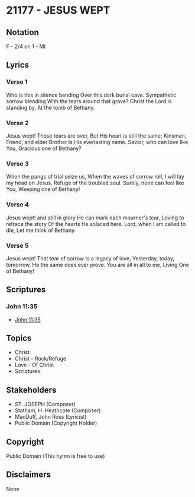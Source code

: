 # 21177 - JESUS WEPT

## Notation

F - 2/4 on 1 - MI

## Lyrics

### Verse 1

Who is this in silence bending Over this dark burial cave. Sympathetic sorrow blending With the tears around that grave? Christ the Lord is standing by, At the tomb of Bethany.

### Verse 2

Jesus wept! Those tears are over, But His heart is still the same; Kinsman, Friend, and elder Brother Is His everlasting name. Savior, who can love like You, Gracious one of Bethany?

### Verse 3

When the pangs of trial seize us, When the waves of sorrow roll, I will lay my head on Jesus, Refuge of the troubled soul. Surely, none can feel like You, Weeping one of Bethany!

### Verse 4

Jesus wept! and still in glory He can mark each mourner's tear, Loving to retrace the story Of the hearts He solaced here. Lord, when I am called to die, Let me think of Bethany.

### Verse 5

Jesus wept! That tear of sorrow Is a legacy of love; Yesterday, today, tomorrow, He the same does ever prove. You are all in all to me, Living One of Bethany!


## Scriptures

### John 11:35

- [John 11:35](https://www.biblegateway.com/passage/?search=John%2011%3A35)


## Topics

- Christ
- Christ - Rock/Refuge
- Love - Of Christ
- Scriptures

## Stakeholders

- ST. JOSEPH (Composer)
- Statham, H. Heathcote (Composer)
- MacDuff, John Ross (Lyricist)
- Public Domain (Copyright Holder)

## Copyright

Public Domain
(This hymn is free to use)

## Disclaimers

None

